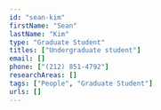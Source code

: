 ```yaml
---
id: "sean-kim"
firstName: "Sean"
lastName: "Kim"
type: "Graduate Student"
titles: ["Undergraduate student"]
email: []
phone: ["(212) 851-4792"]
researchAreas: []
tags: ["People", "Graduate Student"]
urls: []
---
```

